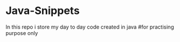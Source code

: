 # Java-Snippets
In this repo i store my day to day code created in java    #for practising purpose only

